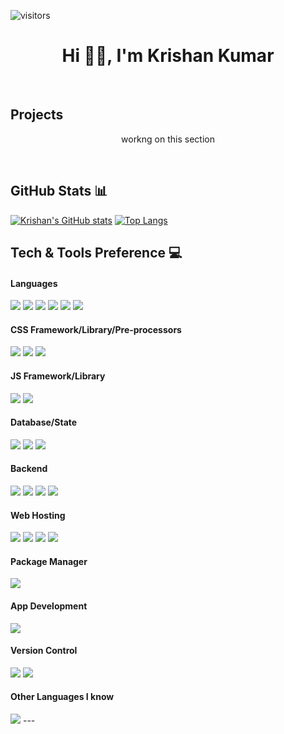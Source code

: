 ![visitors](https://visitor-badge.glitch.me/badge?page_id=${kkumar-gcc}.${your.repo.id})
</br>


<h1 align="center"> Hi 👋🏻, I'm Krishan Kumar </br> 
</h1>

<br />

## Projects
<p align="center"> workng on this section </p>
<br />

## GitHub Stats 📊
[![Krishan's GitHub stats](https://github-readme-stats.vercel.app/api?username=kkumar-gcc&show_icons=true&hide_border=true&theme=gruvbox&count_private=true&include_all_commits=true)](https://github.com/kkumar-gcc) [![Top Langs](https://github-readme-stats.vercel.app/api/top-langs/?username=kkumar-gcc&layout=compact&hide_border=true&theme=gruvbox)](https://github.com/kkumar-gcc)
<br>

## Tech & Tools Preference 💻
#### Languages
<img src = "https://img.shields.io/badge/-HTML5-E34F26?style=flat&logo=html5&logoColor=white"> <img src = "https://img.shields.io/badge/-CSS3-1572B6?style=flat&logo=css3&logoColor=white">
<img src="https://img.shields.io/badge/-JavaScript-eed718?style=flat&logo=javascript&logoColor=ffffff">
<img src="http://img.shields.io/badge/-Php-F89820?style=flat&logo=php&logoColor=white"> <img src="https://img.shields.io/badge/-C%20&%20C++-659ad2?style=flat&logo=c%2B%2B&logoColor=ffffff">
<img src="https://img.shields.io/badge/Markdown-000000?style=flat&logo=markdown&logoColor=white">
<br>
#### CSS Framework/Library/Pre-processors
<img src="https://img.shields.io/badge/-Tailwind_CSS-38B2AC?style=flat&logo=tailwind-css&logoColor=white"> <img src="https://img.shields.io/badge/-Bootstrap-563D7C?style=flat&logo=bootstrap&logoColor=white">
<img src="https://img.shields.io/badge/-Sass-CC6699?style=flat&logo=sass&logoColor=white">
<br>
#### JS Framework/Library
<img src="https://img.shields.io/badge/jQuery-0769AD?style=flat&logo=jquery&logoColor=white"> <img src="https://img.shields.io/badge/React-20232A?style=flat&logo=react&logoColor=61DAFB">
<br>
#### Database/State
<img src="https://img.shields.io/badge/-Firebase-000?style=flat&logo=firebase"> <img src="https://img.shields.io/badge/-MongoDB-4DB33D?style=flat&logo=mongodb&logoColor=FFFFFF">
<img src="https://img.shields.io/badge/-MySQL-F29111?style=flat&logo=mysql&logoColor=FFFFFF">
<br>
#### Backend
<img src="https://img.shields.io/badge/-NodeJs-3C873A?style=flat&logo=Node.js&logoColor=white"> <img src="https://img.shields.io/badge/Express.js-404D59?style=flat&logo=express.js&logoColor=FFFFFF"> <img src="http://img.shields.io/badge/-Php-F89820?style=flat&logo=php&logoColor=white"> 
<img src="https://img.shields.io/badge/Laravel-FF2D20?style=flat&logo=laravel&logoColor=white">
<br>
#### Web Hosting
<img src="https://img.shields.io/badge/Heroku-430098?style=flat&logo=heroku&logoColor=white"> <img src="https://img.shields.io/badge/Vercel-000000?style=flat&logo=vercel&logoColor=white">
<img src="https://img.shields.io/badge/-Firebase-000?style=flat&logo=firebase">
<img src="https://img.shields.io/badge/Netlify-00C7B7?style=flat&logo=netlify&logoColor=white">
<br>
#### Package Manager
<img src="https://img.shields.io/badge/Npm-CC3534?style=flat&logo=npm&logoColor=FFFFFF">

#### App Development
<img src="https://img.shields.io/badge/Flutter-02569B?style=flat&logo=flutter&logoColor=white">

#### Version Control 
<img src="https://img.shields.io/badge/Git-F1502F?style=flat&logo=git&logoColor=FFFFFF"> <img src="https://img.shields.io/badge/Github-000000?style=flat&logo=github&logoColor=FFFFFF">
<br>
#### Other Languages I know
 <img src="https://img.shields.io/badge/-Python-black?style=flat&logo=python&logoColor=white">
---


